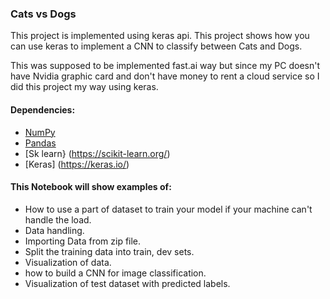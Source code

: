 ### Cats vs Dogs
This project is implemented using keras api. This project shows how you can use keras to implement a CNN to classify between Cats and Dogs. 

This was supposed to be implemented fast.ai way but since my PC doesn't have Nvidia graphic card and don't have money to rent a cloud service so I did this project my way using keras.

#### Dependencies:
* [NumPy](http://www.numpy.org/)
* [Pandas](http://pandas.pydata.org/)
* [Sk learn} (https://scikit-learn.org/)
* [Keras] (https://keras.io/)

#### This Notebook will show examples of:

*	How to use a part of dataset to train your model if your machine can't handle the load.
*	Data handling.
*   Importing Data from zip file.
*	Split the training data into train, dev sets.
*	Visualization of data.
*	how to build a CNN for image classification.
*	Visualization of test dataset with predicted labels.
